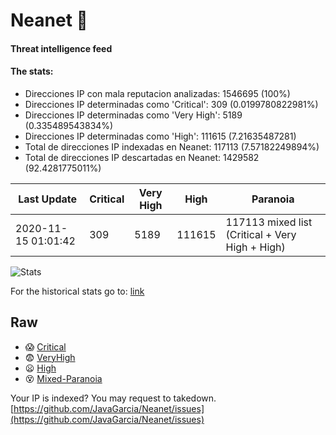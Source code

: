 # Neanet :hocho:
#### Threat intelligence feed
#### The stats:

- Direcciones IP con mala reputacion analizadas: 1546695 (100%)
- Direcciones IP determinadas como 'Critical':  309 (0.0199780822981%)
- Direcciones IP determinadas como 'Very High':  5189 (0.335489543834%)
- Direcciones IP determinadas como 'High':  111615 (7.21635487281)
- Total de direcciones IP indexadas en Neanet:  117113 (7.57182249894%)
- Total de direcciones IP descartadas en Neanet:  1429582 (92.4281775011%)

| Last Update | Critical | Very High | High | Paranoia |
| --- | --- | --- | --- | --- |
| 2020-11-15 01:01:42 | 309 | 5189 | 111615 | 117113 mixed list (Critical + Very High + High)|

![Stats](https://docs.google.com/spreadsheets/d/e/2PACX-1vSnaNMIXVabIpDJjufMlzH7poXnshF3mgd8Is1g9ytUEzVsP5my4Trn8f-xkoLLQ38xpL3HtmUexLo6/pubchart?oid=501124687&format=image)

For the historical stats go to: [link](/stats.csv)
## Raw
- :scream: [Critical](https://raw.githubusercontent.com/JavaGarcia/Neanet/master/blacklists/neanet_critical.txt)
- :fearful: [VeryHigh](https://raw.githubusercontent.com/JavaGarcia/Neanet/master/blacklists/neanet_veryHigh.txtt)
- :frowning: [High](https://raw.githubusercontent.com/JavaGarcia/Neanet/master/blacklists/neanet_high.txt)
- :dizzy_face: [Mixed-Paranoia](https://raw.githubusercontent.com/JavaGarcia/Neanet/master/blacklists/neanet_all.txt)


Your IP is indexed? You may request to takedown. [https://github.com/JavaGarcia/Neanet/issues](https://github.com/JavaGarcia/Neanet/issues)





































































































































































































































































































































































































































































































































































































































































































































































































































































































































































































































































































































































































































































































































































































































































































































































































































































































































































































































































































































































































































































































































































































































